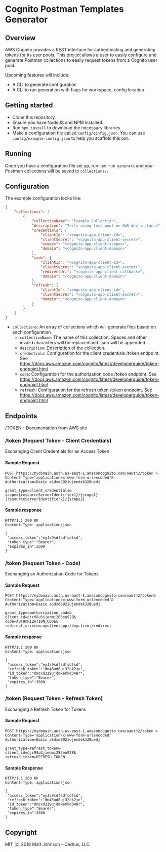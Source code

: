 # Cognito Postman Templates Generator

## Overview

AWS Cognito provides a REST interface for authenticating and generating tokens for its user pools.  This project allows a user to easily configure and generate Postman collections to easily request tokens from a Cognito user pool.

Upcoming features will include:
* A CLI to generate configuration
* A CLI to run generation with flags for workspace, config location

## Getting started

* Clone this repository.
* Ensure you have NodeJS and NPM installed.
* Run `npm install` to download the necessary libraries.
* Make a configuration file called `config/config.json`. You can use `config/example-config.json` to help you scaffold this out.

## Running

Once you have a configuration file set up, run `npm run generate` and your Postman collections will be saved to `collections/`.

## Configuration

The example configuration looks like:

```json
{
    "collections": [
        {
            "collectionName": "Example Collection",
            "description": "Tests using test pool on AWS dev instance",
            "credentials": {
                "clientId": "<cognito-app-client-id>",
                "clientSecret": "<cognito-app-client-secret>",
                "scopes": "<cognito-app-client-scopes>",
                "domain": "<cognito-app-client-domain>"
            },
            "code": {
                "clientId": "<cognito-app-client-id>",
                "clientSecret": "<cognito-app-client-secret>",
                "redirectUri": "<cognito-app-client-callback>",
                "domain": "<cognito-app-client-domain>"
            },
            "refresh": {
                "clientId": "<cognito-app-client-id>",
                "clientSecret": "<cognito-app-client-secret>",
                "domain": "<cognito-app-client-domain>"
            }
        }
    ]
}
```

* `collections`: An array of collections which will generate files based on each configuration
    * `collectionName`: The name of this collection.  Spaces and other invalid characters will be replaced and .json will be appended.
    * `description`: Description of the collection.
    * `credentials`: Configuration for the client credentials /token endpoint. See https://docs.aws.amazon.com/cognito/latest/developerguide/token-endpoint.html
    * `code`: Configuration for the authorization code /token endpoint. See https://docs.aws.amazon.com/cognito/latest/developerguide/token-endpoint.html
    * `refresh`: Configuration for the refresh token /token endpoint. See https://docs.aws.amazon.com/cognito/latest/developerguide/token-endpoint.html

## Endpoints

[/TOKEN](https://docs.aws.amazon.com/cognito/latest/developerguide/token-endpoint.html) - Documentation from AWS site

### /token (Request Token - Client Credentials)

Exchanging Client Credentials for an Access Token

#### Sample Request

```
POST https://mydomain.auth.us-east-1.amazoncognito.com/oauth2/token >
Content-Type='application/x-www-form-urlencoded'&
Authorization=Basic aSdxd892iujendek328uedj

grant_type=client_credentials&
scope={resourceServerIdentifier1}/{scope1} {resourceServerIdentifier2}/{scope2}
```

#### Sample response

```
HTTP/1.1 200 OK
Content-Type: application/json

{
 "access_token":"eyJz9sdfsdfsdfsd", 
 "token_type":"Bearer", 
 "expires_in":3600
}
```

### /token (Request Token - Code)

Exchanging an Authorization Code for Tokens
#### Sample Request
```
POST https://mydomain.auth.us-east-1.amazoncognito.com/oauth2/token&
Content-Type='application/x-www-form-urlencoded'&
Authorization=Basic aSdxd892iujendek328uedj

grant_type=authorization_code&
client_id=djc98u3jiedmi283eu928&
code=AUTHORIZATION_CODE&
redirect_uri=com.myclientapp://myclient/redirect
```

#### Sample response
```
HTTP/1.1 200 OK
Content-Type: application/json

{ 
 "access_token":"eyJz9sdfsdfsdfsd", 
 "refresh_token":"dn43ud8uj32nk2je", 
 "id_token":"dmcxd329ujdmkemkd349r",
 "token_type":"Bearer", 
 "expires_in":3600
}
```
### /token (Request Token - Refresh Token)

Exchanging a Refresh Token for Tokens

#### Sample Request

```
POST https://mydomain.auth.us-east-1.amazoncognito.com/oauth2/token >
Content-Type='application/x-www-form-urlencoded'
Authorization=Basic aSdxd892iujendek328uedj

grant_type=refresh_token&
client_id=djc98u3jiedmi283eu928&
refresh_token=REFRESH_TOKEN
```

#### Sample Response

```
HTTP/1.1 200 OK
Content-Type: application/json

{
 "access_token":"eyJz9sdfsdfsdfsd", 
 "refresh_token":"dn43ud8uj32nk2je", 
 "id_token":"dmcxd329ujdmkemkd349r",
 "token_type":"Bearer", 
 "expires_in":3600
}
```

## Copyright
MIT (c) 2018 Matt Johnson - Cedrus, LLC.